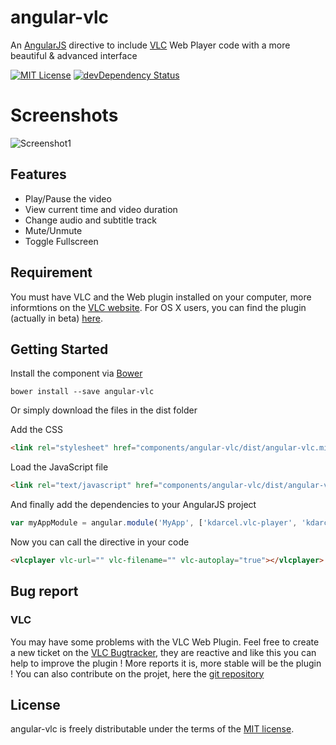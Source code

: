 angular-vlc
===========

An [AngularJS](https://angularjs.org/) directive to include [VLC](http://www.videolan.org/) Web Player code with a more beautiful &amp; advanced interface

[![MIT License](http://img.shields.io/badge/license-MIT-blue.svg?style=flat)](http://opensource.org/licenses/MIT)
[![devDependency Status](https://david-dm.org/tuxity/angular-vlc/dev-status.svg)](https://david-dm.org/tuxity/angular-vlc#info=devDependencies)


# Screenshots

![Screenshot1](https://i.gyazo.com/6e0410a0d1fa2073a8f673fc6826e879.png "angular-vlc video player")


## Features

* Play/Pause the video
* View current time and video duration
* Change audio and subtitle track
* Mute/Unmute
* Toggle Fullscreen


## Requirement

You must have VLC and the Web plugin installed on your computer, more informtions on the [VLC website](http://www.videolan.org/).
For OS X users, you can find the plugin (actually in beta) [here](http://download.videolan.org/pub/videolan/vlc/2.2.0/macosx/VLC-webplugin-2.2.0.dmg).


## Getting Started

Install the component via [Bower](http://bower.io/)

```shell
bower install --save angular-vlc
```

Or simply download the files in the dist folder

Add the CSS

```html
<link rel="stylesheet" href="components/angular-vlc/dist/angular-vlc.min.css">
```

Load the JavaScript file

```html
<link rel="text/javascript" href="components/angular-vlc/dist/angular-vlc.min.js">
```

And finally add the dependencies to your AngularJS project

```javascript
var myAppModule = angular.module('MyApp', ['kdarcel.vlc-player', 'kdarcel.vlc-player.tpl']);
```

Now you can call the directive in your code

```html
<vlcplayer vlc-url="" vlc-filename="" vlc-autoplay="true"></vlcplayer>
```


## Bug report

### VLC

You may have some problems with the VLC Web Plugin. Feel free to create a new ticket on the [VLC Bugtracker](https://trac.videolan.org/vlc/), they are reactive and like this you can help to improve the plugin ! More reports it is, more stable will be the plugin !
You can also contribute on the projet, here the [git repository](https://git.videolan.org/?p=npapi-vlc.git;a=summary)


## License

angular-vlc is freely distributable under the terms of the [MIT license](http://opensource.org/licenses/MIT).
